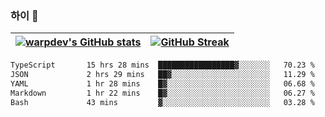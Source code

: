 
### 하이 👋
[![warpdev's GitHub stats](https://github-readme-stats.vercel.app/api?username=warpdev&show_icons=true&theme=vue-dark)](#) |[![GitHub Streak](https://github-readme-streak-stats.herokuapp.com/?user=warpdev&theme=dark)](#)
--- | --- |
<!--START_SECTION:waka-->

```txt
TypeScript       15 hrs 28 mins  █████████████████▓░░░░░░░   70.23 %
JSON             2 hrs 29 mins   ██▓░░░░░░░░░░░░░░░░░░░░░░   11.29 %
YAML             1 hr 28 mins    █▓░░░░░░░░░░░░░░░░░░░░░░░   06.68 %
Markdown         1 hr 22 mins    █▓░░░░░░░░░░░░░░░░░░░░░░░   06.27 %
Bash             43 mins         ▓░░░░░░░░░░░░░░░░░░░░░░░░   03.28 %
```

<!--END_SECTION:waka-->

<!--
**warpdev/warpdev** is a ✨ _special_ ✨ repository because its `README.md` (this file) appears on your GitHub profile.

Here are some ideas to get you started:

- 🔭 I’m currently working on ...
- 🌱 I’m currently learning ...
- 👯 I’m looking to collaborate on ...
- 🤔 I’m looking for help with ...
- 💬 Ask me about ...
- 📫 How to reach me: ...
- 😄 Pronouns: ...
- ⚡ Fun fact: ...
-->
